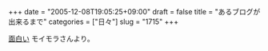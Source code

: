 +++
date = "2005-12-08T19:05:25+09:00"
draft = false
title = "あるブログが出来るまで"
categories = ["日々"]
slug = "1715"
+++

<a href="http://mboffin.com/stuff/designline-openair.gif">面白い</a>
モイモラさんより。
